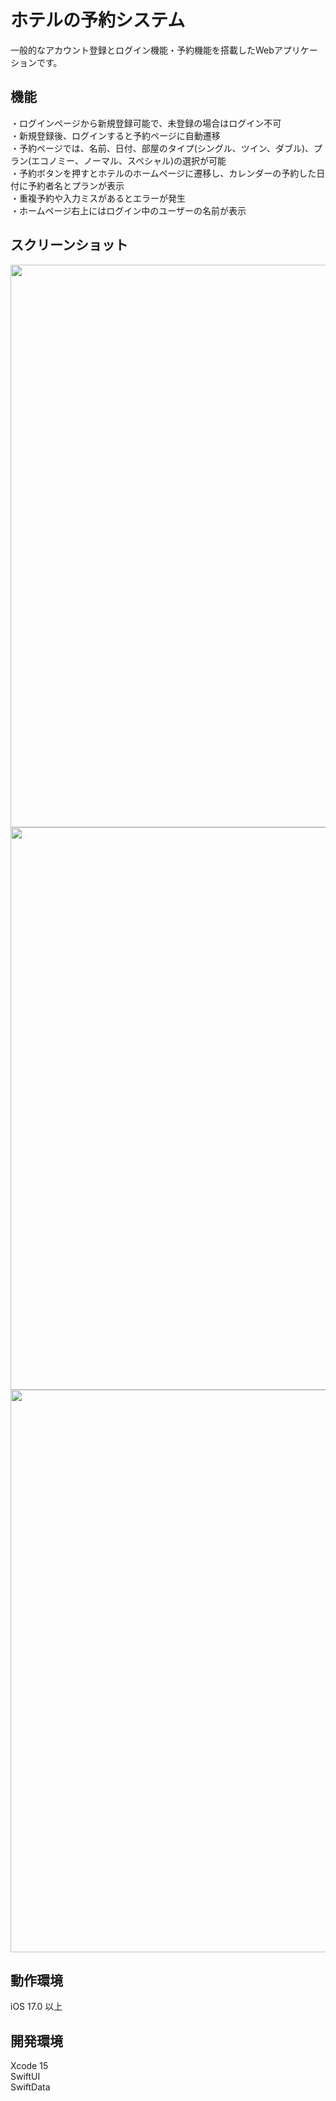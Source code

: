 # ホテルの予約システム
一般的なアカウント登録とログイン機能・予約機能を搭載したWebアプリケーションです。

## 機能
・ログインページから新規登録可能で、未登録の場合はログイン不可  
・新規登録後、ログインすると予約ページに自動遷移  
・予約ページでは、名前、日付、部屋のタイプ(シングル、ツイン、ダブル)、プラン(エコノミー、ノーマル、スペシャル)の選択が可能  
・予約ボタンを押すとホテルのホームページに遷移し、カレンダーの予約した日付に予約者名とプランが表示  
・重複予約や入力ミスがあるとエラーが発生  
・ホームページ右上にはログイン中のユーザーの名前が表示

## スクリーンショット
<img src="https://github.com/pngdr/hotel-reservation-system/assets/107669748/fa576fd5-f287-4324-b820-212511b07a08" width="900px">
<img src="https://github.com/pngdr/hotel-reservation-system/assets/107669748/a52498d9-1fcc-4619-8f22-3bbd5b9c93ee" width="900px">
<img src="https://github.com/pngdr/hotel-reservation-system/assets/107669748/773398ea-ecf4-4dd8-abd0-2042b9974895" width="900px">  

## 動作環境
iOS 17.0 以上

## 開発環境
Xcode 15    
SwiftUI  
SwiftData 
